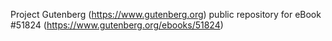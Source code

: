 Project Gutenberg (https://www.gutenberg.org) public repository for
eBook #51824 (https://www.gutenberg.org/ebooks/51824)
